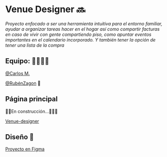 # Venue Designer :soon: 

*Proyecto enfocado a ser una herramienta intuitiva para el entorno familiar, ayudar a organizar tareas hacer en el hogar así como compartir facturas en caso de vivir con gente compartiendo piso, como apuntar eventos importantes en el calendario incorporado. Y también tener la opción de tener una lista de la compra*


## Equipo: :man_technologist::man_technologist:

[@Carlos M.](https://github.com/AnnwynDev)

[@RubénZagon](https://github.com/RubenZagon) :unicorn:

## Página principal 
:construction_worker::construction:En construcción...:construction::construction_worker_woman:

[Venue-designer](https://#)

## Diseño :hear_no_evil:

[Proyecto en Figma](https://www.figma.com/file/sjkbS1SuyS8MIUh0w4WmRN/Web-Desktop?node-id=0%3A1)
